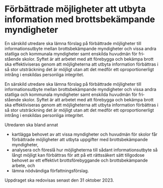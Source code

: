 # Förbättrade möjligheter att utbyta information med brottsbekämpande myndigheter

En särskild utredare ska lämna förslag på för­bätt­rade möjlig­heter till informa­tions­utbyte mellan brotts­bekämpande myndig­heter och vissa andra statliga och kom­munala myndig­heter samt enskilda huvudmän för fri­stående skolor. Syftet är att arbetet med att före­bygga och bekämpa brott ska effektivi­seras genom att möjlig­heterna att utbyta infor­mation för­bättras i så stor utsträck­ning det är möjligt utan att det medför ett opropor­tioner­ligt intrång i enskildas person­liga integritet.

En särskild utredare ska lämna förslag på för­bätt­rade möjlig­heter till informa­tions­utbyte mellan brotts­bekämpande myndig­heter och vissa andra statliga och kom­munala myndig­heter samt enskilda huvudmän för fri­stående skolor. Syftet är att arbetet med att före­bygga och bekämpa brott ska effektivi­seras genom att möjlig­heterna att utbyta infor­mation för­bättras i så stor utsträck­ning det är möjligt utan att det medför ett opropor­tioner­ligt intrång i enskildas person­liga integritet.

Utredaren ska bland annat

* kartlägga behovet av att vissa myndig­heter och huvud­män för skolor får förbätt­rade möjlig­heter att utbyta uppgifter med brotts­bekämpande myndig­heter,
* analysera och föreslå hur möjlig­heterna till sådant informa­tions­utbyte så långt möjligt kan förbättras för att på ett rätts­säkert sätt tillgodose behovet av ett effektivt brotts­före­byggande och brotts­bekämpande arbete, och
* lämna nöd­vändiga författ­nings­förslag.

Uppdraget ska redo­visas senast den 31 oktober 2023.
